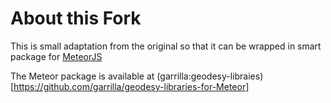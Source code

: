 About this Fork
===============

This is small adaptation from the original so that it can be wrapped in smart package for [MeteorJS](https://github.com/meteor/meteor)

The Meteor package is available at (garrilla:geodesy-libraies)[https://github.com/garrilla/geodesy-libraries-for-Meteor]